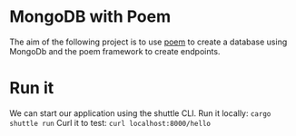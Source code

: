 # MongoDB with Poem
 The aim of the following project is to use [poem](https://docs.rs/poem/latest/poem/) to create a database using MongoDb and the poem framework to create endpoints.

# Run it
We can start our application using the shuttle CLI.
Run it locally: `cargo shuttle run`
Curl it to test: `curl localhost:8000/hello`




